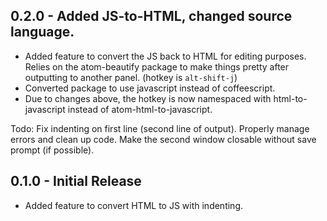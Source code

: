 ## 0.2.0 - Added JS-to-HTML, changed source language.
* Added feature to convert the JS back to HTML for editing purposes. Relies on the atom-beautify package to make things pretty after outputting to another panel. (hotkey is ```alt-shift-j```)
* Converted package to use javascript instead of coffeescript.
* Due to changes above, the hotkey is now namespaced with html-to-javascript instead of atom-html-to-javascript.

Todo: Fix indenting on first line (second line of output). Properly manage errors and clean up code. Make the second window closable without save prompt (if possible).

## 0.1.0 - Initial Release
* Added feature to convert HTML to JS with indenting.
